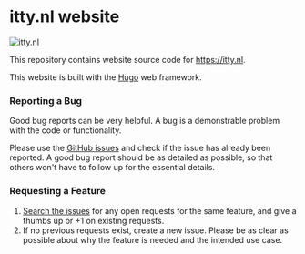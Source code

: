 # itty.nl website

[![itty.nl](/images/site_screenshot.png)](https://itty.nl)

This repository contains website source code for https://itty.nl.

This website is built with the [Hugo](https://gohugo.io/) web framework.

### Reporting a Bug

Good bug reports can be very helpful. A bug is a demonstrable problem with the code or functionality.

Please use the [GitHub issues](https://github.com/randommen96/itty.nl/issues) and check if the issue has already been reported. A good bug report should be as detailed as possible, so that others won't have to follow up for the essential details.

### Requesting a Feature

1. [Search the issues](https://github.com/randommen96/itty.nl/issues) for any open requests for the same feature, and give a thumbs up or +1 on existing requests.
1. If no previous requests exist, create a new issue. Please be as clear as possible about why the feature is needed and the intended use case.
